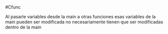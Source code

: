 #Cfunc

Al pasarle variables desde la main a otras funciones esas variables de la main pueden ser modificada no necesariamente tienen que ser modificadas dentro de la main
